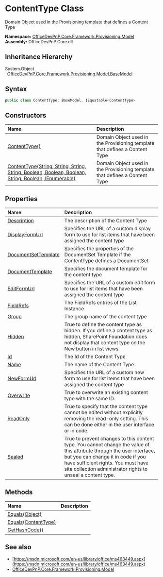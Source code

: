 # ContentType Class
 Domain Object used in the Provisioning template that defines a Content Type   

**Namespace:** [OfficeDevPnP.Core.Framework.Provisioning.Model](OfficeDevPnP.Core.Framework.Provisioning.Model.md)  
**Assembly:** OfficeDevPnP.Core.dll  
## Inheritance Hierarchy
System.Object  
&ensp;[OfficeDevPnP.Core.Framework.Provisioning.Model.BaseModel](OfficeDevPnP.Core.Framework.Provisioning.Model.BaseModel.md)  
## Syntax
```C#
public class ContentType: BaseModel, IEquatable<ContentType>
```
## Constructors
|**Name**|**Description**|
|:-----|:-----|
| [ContentType()](OfficeDevPnP.Core.Framework.Provisioning.Model.ContentType.ctor1.md) |  Domain Object used in the Provisioning template that defines a Content Type 
| [ContentType(String, String, String, String, Boolean, Boolean, Boolean, String, Boolean, IEnumerable<FieldRef>)](OfficeDevPnP.Core.Framework.Provisioning.Model.ContentType.ctor2.md) |  Domain Object used in the Provisioning template that defines a Content Type 
## Properties
|**Name**|**Description**|
|:-----|:-----|
| [Description](OfficeDevPnP.Core.Framework.Provisioning.Model.ContentType.Description.md) | The description of the Content Type
| [DisplayFormUrl](OfficeDevPnP.Core.Framework.Provisioning.Model.ContentType.DisplayFormUrl.md) | Specifies the URL of a custom display form to use for list items that have been assigned the content type
| [DocumentSetTemplate](OfficeDevPnP.Core.Framework.Provisioning.Model.ContentType.DocumentSetTemplate.md) | Specifies the properties of the DocumentSet Template if the ContentType defines a DocumentSet
| [DocumentTemplate](OfficeDevPnP.Core.Framework.Provisioning.Model.ContentType.DocumentTemplate.md) | Specifies the document template for the content type
| [EditFormUrl](OfficeDevPnP.Core.Framework.Provisioning.Model.ContentType.EditFormUrl.md) | Specifies the URL of a custom edit form to use for list items that have been assigned the content type
| [FieldRefs](OfficeDevPnP.Core.Framework.Provisioning.Model.ContentType.FieldRefs.md) | The FieldRefs entries of the List Instance
| [Group](OfficeDevPnP.Core.Framework.Provisioning.Model.ContentType.Group.md) | The group name of the content type
| [Hidden](OfficeDevPnP.Core.Framework.Provisioning.Model.ContentType.Hidden.md) | True to define the content type as hidden. If you define a content type as hidden, SharePoint Foundation does not display that content type on the New button in list views.
| [Id](OfficeDevPnP.Core.Framework.Provisioning.Model.ContentType.Id.md) | The Id of the Content Type
| [Name](OfficeDevPnP.Core.Framework.Provisioning.Model.ContentType.Name.md) | The name of the Content Type
| [NewFormUrl](OfficeDevPnP.Core.Framework.Provisioning.Model.ContentType.NewFormUrl.md) | Specifies the URL of a custom new form to use for list items that have been assigned the content type
| [Overwrite](OfficeDevPnP.Core.Framework.Provisioning.Model.ContentType.Overwrite.md) | True to overwrite an existing content type with the same ID.
| [ReadOnly](OfficeDevPnP.Core.Framework.Provisioning.Model.ContentType.ReadOnly.md) | True to specify that the content type cannot be edited without explicitly removing the read-only setting. This can be done either in the user interface or in code.
| [Sealed](OfficeDevPnP.Core.Framework.Provisioning.Model.ContentType.Sealed.md) | True to prevent changes to this content type. You cannot change the value of this attribute through the user interface, but you can change it in code if you have sufficient rights. You must have site collection administrator rights to unseal a content type.
## Methods
|**Name**|**Description**|
|:-----|:-----|
| [Equals(Object)](OfficeDevPnP.Core.Framework.Provisioning.Model.ContentType.3520ddbb.md) | 
| [Equals(ContentType)](OfficeDevPnP.Core.Framework.Provisioning.Model.ContentType.f2a50643.md) | 
| [GetHashCode()](OfficeDevPnP.Core.Framework.Provisioning.Model.ContentType.1c6872bd.md) | 
## See also
- [https://msdn.microsoft.com/en-us/library/office/ms463449.aspx](https://msdn.microsoft.com/en-us/library/office/ms463449.aspx)
- [OfficeDevPnP.Core.Framework.Provisioning.Model](OfficeDevPnP.Core.Framework.Provisioning.Model.md)
